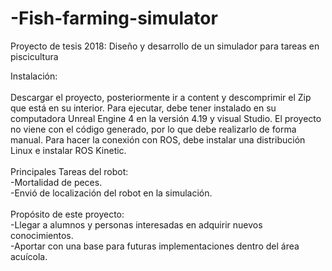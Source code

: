 # -Fish-farming-simulator

Proyecto de tesis 2018: Diseño y desarrollo de un simulador para tareas en piscicultura

Instalación:<br><br>
Descargar el proyecto, posteriormente ir a content y descomprimir el Zip que está en su interior.
Para ejecutar, debe tener instalado en su computadora Unreal Engine 4 en la versión 4.19 y visual Studio. El proyecto no viene con el código generado, por lo que debe realizarlo de forma manual. Para hacer la conexión con ROS, debe instalar una distribución Linux e instalar ROS Kinetic. <br><br>
Principales Tareas del robot: <br>
-Mortalidad de peces.<br>
-Envió de localización del robot en la simulación.<br><br>
Propósito de este proyecto: <br>
-Llegar a alumnos y personas interesadas en adquirir nuevos conocimientos. <br>
-Aportar con una base para futuras implementaciones dentro del área acuícola.<br>

